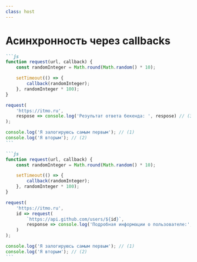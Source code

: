 ```yaml
---
class: host
---
```


# Асинхронность через callbacks

````md magic-move
```js
function request(url, callback) {
    const randomInteger = Math.round(Math.random() * 10);

    setTimeout(() => {
        callback(randomInteger);
    }, randomInteger * 100);
}

request(
    'https://itmo.ru',
    respose => console.log('Результат ответа бекенда: ', respose) // (3)
);

console.log('Я залогируюсь самым первым'); // (1)
console.log('Я вторым'); // (2)
```

```js
function request(url, callback) {
    const randomInteger = Math.round(Math.random() * 10);

    setTimeout(() => {
        callback(randomInteger);
    }, randomInteger * 100);
}

request(
    'https://itmo.ru',
    id => request(
        `https://api.github.com/users/${id}`,
        response => console.log('Подробная информации о пользователе:', response) // 3
    )
);

console.log('Я залогируюсь самым первым'); // (1)
console.log('Я вторым'); // (2)
```

````

<style>
.host {
    --slidev-code-font-size: 1rem;
    --slidev-code-line-height: 1.25rem;
}
</style>
